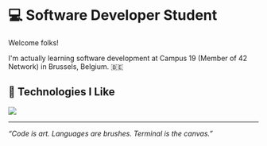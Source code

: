 # 💻 Software Developer Student

Welcome folks!

I'm actually learning software development at Campus 19 (Member of 42 Network) in Brussels, Belgium. 🇧🇪

## 🧬 Technologies I Like

[![](https://skillicons.dev/icons?i=bash,c,go,typescript,react,next,tailwindcss,prisma,postgresql,linux,kali,github,docker,aws)](https://skillicons.dev)

---

*“Code is art. Languages are brushes. Terminal is the canvas.”*
